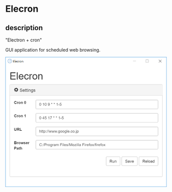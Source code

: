 # Elecron

## description
"Electron + cron"

GUI application for scheduled web browsing.

![screenshot](https://raw.githubusercontent.com/fourside/elecron/master/screenshot.png "screenshot")

